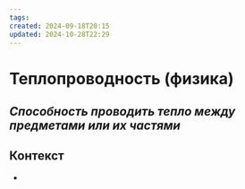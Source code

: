 ```yaml
---
tags: 
created: 2024-09-18T20:15
updated: 2024-10-28T22:29
---
```

# Теплопроводность (физика)

## ***Способность проводить тепло между предметами или их частями***



## Контекст
- 

